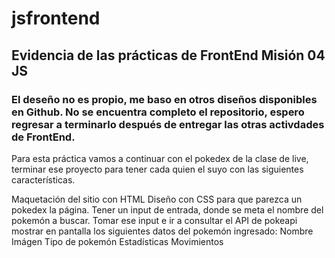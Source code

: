 # jsfrontend
## Evidencia de las prácticas de FrontEnd Misión 04 JS
### El deseño no es propio, me baso en otros diseños disponibles en Github. No se encuentra completo el repositorio, espero regresar a terminarlo después de entregar las otras activdades de FrontEnd.

Para esta práctica vamos a continuar con el pokedex de la clase de live, terminar ese proyecto para tener cada quien el suyo con las siguientes características.

Maquetación del sitio con HTML
Diseño con CSS para que parezca un pokedex la página.
Tener un input de entrada, donde se meta el nombre del pokemón a buscar.
Tomar ese input e ir a consultar el API de pokeapi
mostrar en pantalla los siguientes datos del pokemón ingresado:
Nombre
Imágen
Tipo de pokemón
Estadísticas
Movimientos
